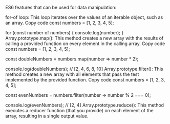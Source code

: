 ES6 features that can be used for data manipulation:

for-of loop: This loop iterates over the values of an iterable object, such as an array. Copy code const numbers = [1, 2, 3, 4, 5];

for (const number of numbers) { console.log(number); } Array.prototype.map(): This method creates a new array with the results of calling a provided function on every element in the calling array. Copy code const numbers = [1, 2, 3, 4, 5];

const doubleNumbers = numbers.map(number => number * 2);

console.log(doubleNumbers); // [2, 4, 6, 8, 10] Array.prototype.filter(): This method creates a new array with all elements that pass the test implemented by the provided function. Copy code const numbers = [1, 2, 3, 4, 5];

const evenNumbers = numbers.filter(number => number % 2 === 0);

console.log(evenNumbers); // [2, 4] Array.prototype.reduce(): This method executes a reducer function (that you provide) on each element of the array, resulting in a single output value.